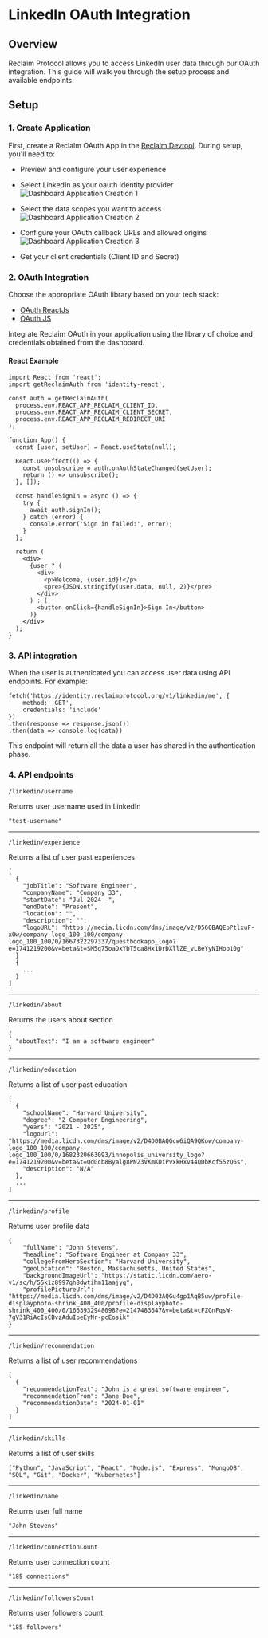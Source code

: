 # LinkedIn OAuth Integration

## Overview
Reclaim Protocol allows you to access LinkedIn user data through our OAuth integration. This guide will walk you through the setup process and available endpoints.

## Setup

### 1. Create Application
First, create a Reclaim OAuth App in the [Reclaim Devtool](https://dev.reclaimprotocol.org/new-application). During setup, you'll need to:
- Preview and configure your user experience
- Select LinkedIn as your oauth identity provider
![Dashboard Application Creation 1](/apis/linkedin/1.png)

- Select the data scopes you want to access
![Dashboard Application Creation 2](/apis/linkedin/2.png)

- Configure your OAuth callback URLs and allowed origins
![Dashboard Application Creation 3](/apis/linkedin/3.png)

- Get your client credentials (Client ID and Secret)

### 2. OAuth Integration

Choose the appropriate OAuth library based on your tech stack:
- [OAuth ReactJs](/oauth-react)
- [OAuth JS](/oauth-js)

Integrate Reclaim OAuth in your application using the library of choice and credentials obtained from the dashboard.

#### React Example
```tsx
import React from 'react';
import getReclaimAuth from 'identity-react';

const auth = getReclaimAuth(
  process.env.REACT_APP_RECLAIM_CLIENT_ID,
  process.env.REACT_APP_RECLAIM_CLIENT_SECRET,
  process.env.REACT_APP_RECLAIM_REDIRECT_URI
);

function App() {
  const [user, setUser] = React.useState(null);

  React.useEffect(() => {
    const unsubscribe = auth.onAuthStateChanged(setUser);
    return () => unsubscribe();
  }, []);

  const handleSignIn = async () => {
    try {
      await auth.signIn();
    } catch (error) {
      console.error('Sign in failed:', error);
    }
  };

  return (
    <div>
      {user ? (
        <div>
          <p>Welcome, {user.id}!</p>
          <pre>{JSON.stringify(user.data, null, 2)}</pre>
        </div>
      ) : (
        <button onClick={handleSignIn}>Sign In</button>
      )}
    </div>
  );
}
```

### 3. API integration
When the user is authenticated you can access user data using API endpoints.
For example:
```tsx
fetch('https://identity.reclaimprotocol.org/v1/linkedin/me', {
    method: 'GET',
    credentials: 'include'
})
.then(response => response.json())
.then(data => console.log(data))
```
This endpoint will return all the data a user has shared in the authentication phase.

### 4. API endpoints
```
/linkedin/username
```
Returns user username used in LinkedIn
```
"test-username"
```
---
```
/linkedin/experience
```
Returns a list of user past experiences
```
[
  {
    "jobTitle": "Software Engineer",
    "companyName": "Company 33",
    "startDate": "Jul 2024 -",
    "endDate": "Present", 
    "location": "",
    "description": "",
    "logoURL": "https://media.licdn.com/dms/image/v2/D560BAQEpPtlxuF-xOw/company-logo_100_100/company-logo_100_100/0/1667322297337/questbookapp_logo?e=1741219200&v=beta&t=SM5q75oaDxYbT5ca8Hx1DrDXllZE_vLBeYyNIHob10g"
  }
  {
    ...
  }
]
```
---
```
/linkedin/about
```
Returns the users about section
```
{
  "aboutText": "I am a software engineer"
}
```
---
```
/linkedin/education
```
Returns a list of user past education
```
[
  {
    "schoolName": "Harvard University",
    "degree": "2 Computer Engineering", 
    "years": "2021 - 2025",
    "logoUrl": "https://media.licdn.com/dms/image/v2/D4D0BAQGcw6iQA9QKow/company-logo_100_100/company-logo_100_100/0/1682320663093/innopolis_university_logo?e=1741219200&v=beta&t=QdGcb8Byalg8PN23VKmKDiPvxkHxv44QDbKcf55zQ6s",
    "description": "N/A"
  },
  ...
]
```
---
```
/linkedin/profile
```
Returns user profile data
```
{
    "fullName": "John Stevens",
    "headline": "Software Engineer at Company 33",
    "collegeFromHeroSection": "Harvard University",
    "geoLocation": "Boston, Massachusetts, United States",
    "backgroundImageUrl": "https://static.licdn.com/aero-v1/sc/h/55k1z8997gh8dwtihm11aajyq",
    "profilePictureUrl": "https://media.licdn.com/dms/image/v2/D4D03AQGu4gp1AqB5uw/profile-displayphoto-shrink_400_400/profile-displayphoto-shrink_400_400/0/1663932948098?e=2147483647&v=beta&t=cFZGnFqsW-7gV31RiAcIsCBvzAduIpeEyNr-pcEosik"
}
```
---
```
/linkedin/recommendation
```
Returns a list of user recommendations
```
[
  {
    "recommendationText": "John is a great software engineer",
    "recommendationFrom": "Jane Doe",
    "recommendationDate": "2024-01-01"
  }
]
```
---
```
/linkedin/skills
```
Returns a list of user skills
```
["Python", "JavaScript", "React", "Node.js", "Express", "MongoDB", "SQL", "Git", "Docker", "Kubernetes"]
```
---
```
/linkedin/name
```
Returns user full name
```
"John Stevens"
```
---
```
/linkedin/connectionCount
```
Returns user connection count
```
"185 connections"
```
---
```
/linkedin/followersCount
```
Returns user followers count
```
"185 followers"
```